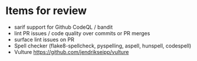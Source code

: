 # Items for review

- sarif support for Github CodeQL / bandit
- lint PR issues / code quality over commits or PR merges
- surface lint issues on PR
- Spell checker (flake8-spellcheck, pyspelling, aspell, hunspell, codespell)
- Vulture https://github.com/jendrikseipp/vulture